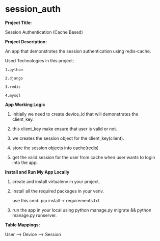 # session_auth

**Project Title:**


  Session Authentication (Cache Based)
  
  
  
**Project Description:**

 An app that demonstrates the session authentication using redis-cache.
 
 Used Technologies in this project:
 
    1.python
 
    2.django
 
    3.redis
 
    4.mysql
    
    
**App Working Logic**

1. Initially we need to create device_id that will demonstrates the client_key.

2. this client_key make ensure that user is valid or not.

3. we creates the session object for the client_key(client).

4. store the session objects into cache(redis)

5. get the valid session for the user from cache when user wants to login into the app.
    
    
**Install and Run My App Locally**

1. create and install virtualenv in your project.

2. Install all the required packages in your venv.

    use this cmd: pip install -r requirements.txt
    
3. run the app in your local using python manage.py migrate && python manage.py runserver. 

**Table Mappings:**

User --> Device --> Session

  
 
  
